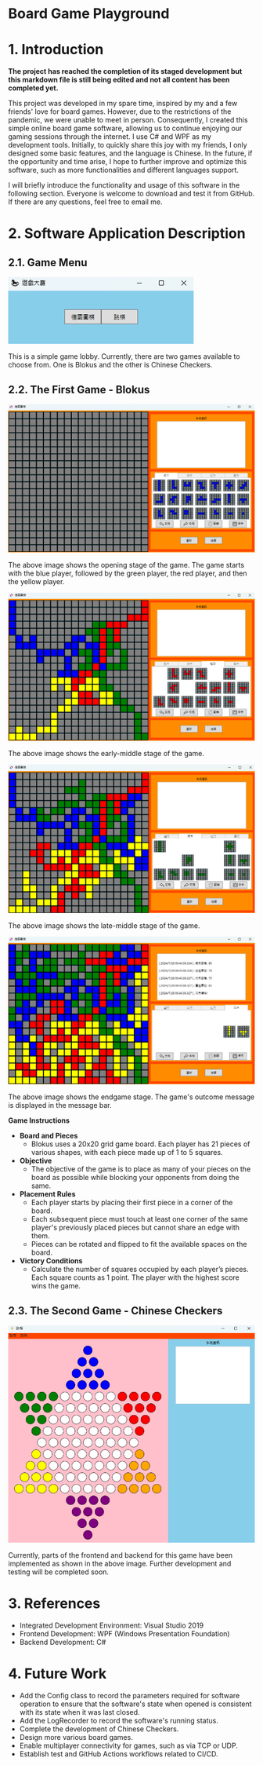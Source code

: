 # Board Game Playground

# 1. Introduction

**The project has reached the completion of its staged development but this markdown file is still being edited and not all content has been completed yet.**

This project was developed in my spare time, inspired by my and a few friends' love for board games. However, due to the restrictions of the pandemic, we were unable to meet in person. Consequently, I created this simple online board game software, allowing us to continue enjoying our gaming sessions through the internet. I use C# and WPF as my development tools. Initially, to quickly share this joy with my friends, I only designed some basic features, and the language is Chinese. In the future, if the opportunity and time arise, I hope to further improve and optimize this software, such as more functionalities and different languages support.

I will briefly introduce the functionality and usage of this software in the following section. Everyone is welcome to download and test it from GitHub. If there are any questions, feel free to email me.

# 2. Software Application Description

## 2.1. Game Menu

![Image Error](./Other/Image/image_01.png)

This is a simple game lobby. Currently, there are two games available to choose from. One is Blokus and the other is Chinese Checkers.

## 2.2. The First Game - Blokus

![Image Error](./Other/Image/image_02.png)

The above image shows the opening stage of the game. The game starts with the blue player, followed by the green player, the red player, and then the yellow player.

![Image Error](./Other/Image/image_03.png)

The above image shows the early-middle stage of the game.

![Image Error](./Other/Image/image_04.png)

The above image shows the late-middle stage of the game.

![Image Error](./Other/Image/image_05.png)

The above image shows the endgame stage. The game's outcome message is displayed in the message bar.

**Game Instructions**
 - **Board and Pieces**
    - Blokus uses a 20x20 grid game board. Each player has 21 pieces of various shapes, with each piece made up of 1 to 5 squares.
 - **Objective** 
   - The objective of the game is to place as many of your pieces on the board as possible while blocking your opponents from doing the same.
 - **Placement Rules**
    - Each player starts by placing their first piece in a corner of the board.
    - Each subsequent piece must touch at least one corner of the same player's previously placed pieces but cannot share an edge with them.
    - Pieces can be rotated and flipped to fit the available spaces on the board.
 - **Victory Conditions**
    - Calculate the number of squares occupied by each player’s pieces. Each square counts as 1 point. The player with the highest score wins the game.

## 2.3. The Second Game - Chinese Checkers

![Image Error](./Other/Image/image_06.png)

Currently, parts of the frontend and backend for this game have been implemented as shown in the above image. Further development and testing will be completed soon.

# 3. References

 - Integrated Development Environment: Visual Studio 2019
 - Frontend Development: WPF (Windows Presentation Foundation)
 - Backend Development: C#

# 4. Future Work

 - Add the Config class to record the parameters required for software operation to ensure that the software's state when opened is consistent with its state when it was last closed.
 - Add the LogRecorder to record the software's running status.
 - Complete the development of Chinese Checkers.
 - Design more various board games.
 - Enable multiplayer connectivity for games, such as via TCP or UDP.
 - Establish test and GitHub Actions workflows related to CI/CD.
